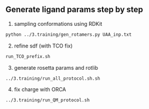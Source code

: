 

## Generate ligand params step by step

1. sampling conformations using RDKit
```bash
python ../3.training/gen_rotamers.py UAA_inp.txt
```

2. refine sdf (with TCO fix)
```bash
run_TCO_prefix.sh
```

3. generate rosetta params and rotlib
```bash
../3.training/run_all_protocol.sh.sh
```

4. fix charge with ORCA
```bash
../3.training/run_QM_protocol.sh
```
